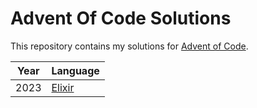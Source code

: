 # Advent Of Code Solutions

This repository contains my solutions for [Advent of Code](https://adventofcode.com/).


| Year | Language        |
|------|-----------------|
| 2023 | [Elixir](2023/) |
